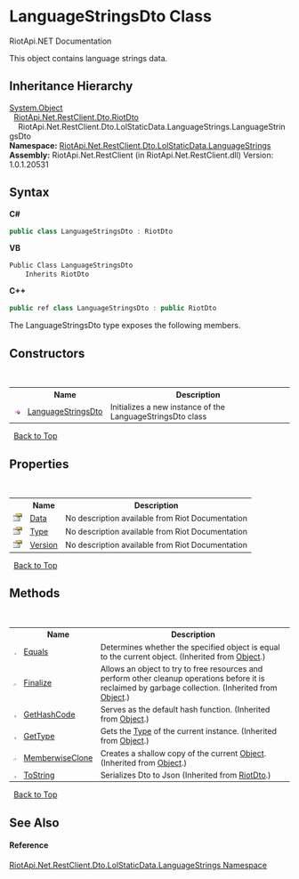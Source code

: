 # LanguageStringsDto Class
RiotApi.NET Documentation 

This object contains language strings data.


## Inheritance Hierarchy
<a href="http://msdn2.microsoft.com/en-us/library/e5kfa45b" target="_blank">System.Object</a><br />&nbsp;&nbsp;<a href="22bc6593-2751-9b34-8b72-58f2176b2e98">RiotApi.Net.RestClient.Dto.RiotDto</a><br />&nbsp;&nbsp;&nbsp;&nbsp;RiotApi.Net.RestClient.Dto.LolStaticData.LanguageStrings.LanguageStringsDto<br />
**Namespace:**&nbsp;<a href="93e01572-c10b-81f5-c9b3-e343ec2b4b00">RiotApi.Net.RestClient.Dto.LolStaticData.LanguageStrings</a><br />**Assembly:**&nbsp;RiotApi.Net.RestClient (in RiotApi.Net.RestClient.dll) Version: 1.0.1.20531

## Syntax

**C#**<br />
``` C#
public class LanguageStringsDto : RiotDto
```

**VB**<br />
``` VB
Public Class LanguageStringsDto
	Inherits RiotDto
```

**C++**<br />
``` C++
public ref class LanguageStringsDto : public RiotDto
```

The LanguageStringsDto type exposes the following members.


## Constructors
&nbsp;<table><tr><th></th><th>Name</th><th>Description</th></tr><tr><td>![Public method](media/pubmethod.gif "Public method")</td><td><a href="d184a68d-7f1c-1ffa-3374-7deea284562e">LanguageStringsDto</a></td><td>
Initializes a new instance of the LanguageStringsDto class</td></tr></table>&nbsp;
<a href="#languagestringsdto-class">Back to Top</a>

## Properties
&nbsp;<table><tr><th></th><th>Name</th><th>Description</th></tr><tr><td>![Public property](media/pubproperty.gif "Public property")</td><td><a href="205626b4-64a4-7431-6459-b62943326749">Data</a></td><td>
No description available from Riot Documentation</td></tr><tr><td>![Public property](media/pubproperty.gif "Public property")</td><td><a href="e3f1578d-f741-c1d9-642f-3a41cd5c9b39">Type</a></td><td>
No description available from Riot Documentation</td></tr><tr><td>![Public property](media/pubproperty.gif "Public property")</td><td><a href="fc92b6cb-e981-918f-451d-46df6aef1029">Version</a></td><td>
No description available from Riot Documentation</td></tr></table>&nbsp;
<a href="#languagestringsdto-class">Back to Top</a>

## Methods
&nbsp;<table><tr><th></th><th>Name</th><th>Description</th></tr><tr><td>![Public method](media/pubmethod.gif "Public method")</td><td><a href="http://msdn2.microsoft.com/en-us/library/bsc2ak47" target="_blank">Equals</a></td><td>
Determines whether the specified object is equal to the current object.
 (Inherited from <a href="http://msdn2.microsoft.com/en-us/library/e5kfa45b" target="_blank">Object</a>.)</td></tr><tr><td>![Protected method](media/protmethod.gif "Protected method")</td><td><a href="http://msdn2.microsoft.com/en-us/library/4k87zsw7" target="_blank">Finalize</a></td><td>
Allows an object to try to free resources and perform other cleanup operations before it is reclaimed by garbage collection.
 (Inherited from <a href="http://msdn2.microsoft.com/en-us/library/e5kfa45b" target="_blank">Object</a>.)</td></tr><tr><td>![Public method](media/pubmethod.gif "Public method")</td><td><a href="http://msdn2.microsoft.com/en-us/library/zdee4b3y" target="_blank">GetHashCode</a></td><td>
Serves as the default hash function.
 (Inherited from <a href="http://msdn2.microsoft.com/en-us/library/e5kfa45b" target="_blank">Object</a>.)</td></tr><tr><td>![Public method](media/pubmethod.gif "Public method")</td><td><a href="http://msdn2.microsoft.com/en-us/library/dfwy45w9" target="_blank">GetType</a></td><td>
Gets the <a href="http://msdn2.microsoft.com/en-us/library/42892f65" target="_blank">Type</a> of the current instance.
 (Inherited from <a href="http://msdn2.microsoft.com/en-us/library/e5kfa45b" target="_blank">Object</a>.)</td></tr><tr><td>![Protected method](media/protmethod.gif "Protected method")</td><td><a href="http://msdn2.microsoft.com/en-us/library/57ctke0a" target="_blank">MemberwiseClone</a></td><td>
Creates a shallow copy of the current <a href="http://msdn2.microsoft.com/en-us/library/e5kfa45b" target="_blank">Object</a>.
 (Inherited from <a href="http://msdn2.microsoft.com/en-us/library/e5kfa45b" target="_blank">Object</a>.)</td></tr><tr><td>![Public method](media/pubmethod.gif "Public method")</td><td><a href="e5b2e748-9f2c-8c52-118b-c0e16562d719">ToString</a></td><td>
Serializes Dto to Json
 (Inherited from <a href="22bc6593-2751-9b34-8b72-58f2176b2e98">RiotDto</a>.)</td></tr></table>&nbsp;
<a href="#languagestringsdto-class">Back to Top</a>

## See Also


#### Reference
<a href="93e01572-c10b-81f5-c9b3-e343ec2b4b00">RiotApi.Net.RestClient.Dto.LolStaticData.LanguageStrings Namespace</a><br />